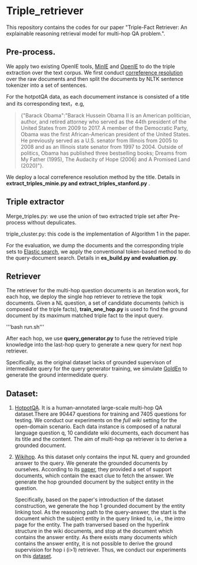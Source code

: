 # Triple_retriever

This repository contains the codes for our paper "Triple-Fact Retriever: An explainable reasoning retrieval model for multi-hop QA problem.".

## Pre-process. 
  
  We apply two existing OpenIE tools, [MinIE](https://github.com/uma-pi1/minie#minie-open-information-extraction-system) and [OpenIE]( https://stanfordnlp.github.io/CoreNLP/openie.html) to do the triple extraction over the text corpus. We first conduct [correference resolution](https://github.com/huggingface/neuralcoref) over the raw documents and then split the documents by NLTK sentence tokenizer into a set of sentences.
  
  For the hotpotQA data, as each documement instance is consisted of a title and its corresponding text，e.g, 
  >{"Barack Obama":"Barack Hussein Obama II is an American politician, author, and retired attorney who served as the 44th president of the United States from 2009 to 2017. A member of the Democratic Party, Obama was the first African-American president of the United States. He previously served as a U.S. senator from Illinois from 2005 to 2008 and as an Illinois state senator from 1997 to 2004. Outside of politics, Obama has published three bestselling books; Dreams from My Father (1995), The Audacity of Hope (2006) and A Promised Land (2020)"}.
  
  We deploy a local correference resolution method by the title. Details in **extract_triples_minie.py and extract_triples_stanford.py** .

## Triple extractor

   Merge_triples.py: we use the union of two extracted triple set after Pre-process without depulicates.

   triple_cluster.py: this code is the implementation of Algorithm 1 in the paper.
   
   For the evaluation, we dump the documents and the corresponding triple sets to [Elastic search](https://www.elastic.co/guide/en/elasticsearch/reference/7.15/install-elasticsearch.html), we apply the conventional token-based method to do the query-document search. 
   Details in **es_build.py and evaluation.py**.

## Retriever
   
   The retriever for the multi-hop question documents is an iteration work, for each hop, we deploy the single hop retriever to retrieve the topk documents. Given a NL question, a set of candidate documents (which is composed of the triple facts), **train_one_hop.py** is used to find the ground document by its maximum matched triple fact to the input query.
   
   '''bash run.sh'''
   
   After each hop, we use **query_generator.py** to fuse the retrieved triple knowledge into the last-hop query to generate a new query for next hop retriever.
    
   Specifically, as the original dataset lacks of grounded supervison of intermediate query for the query generator training, we simulate [GoldEn](https://github.com/qipeng/golden-retriever) to generate the ground intermedidate query. 

## Dataset:
1. [HotpotQA](https://hotpotqa.github.io/). It is a human-annotated large-scale multi-hop QA dataset.There are 90447 questions for training and 7405 questions for testing. We conduct our experiments on the *full wiki* setting for the open-domain scenario. Each data instance is composed of a natural language question q, 10 candidate wiki documents, each document has its title and the content. The aim of multi-hop qa retriever is to derive a grounded document.
2. [Wikihop](https://qangaroo.cs.ucl.ac.uk/).
   As this dataset only contains the input NL query and grounded answer to the query. We generate the grounded documents by ourselves. According to its [paper](https://transacl.org/ojs/index.php/tacl/article/viewFile/1325/299), they provided a set of support documents, which contain the exact clue to fetch the answer. We generate the hop grounded document by the subject entity in the question.
   
    Specifically, based on the paper's introduction of the dataset construction, we generate the hop 1 grounded document by the entity linking tool. As the reasoning path to the query-answer, the start is the document which the subject entity in the query linked to, i.e., the intro page for the entity. The path tranversed based on the hyperlink structure in the wiki documents, and stop at the document which contains the answer entity. As there exists many documents which contains the answer entity, it is not possible to derive the ground supervision for hop i (i>1) retriever. Thus, we conduct our experiments on this [dataset](https://drive.google.com/drive/folders/1eDxVwc7BGPcYYXHSRyf2UuR2mUZm1OXz?usp=sharing).
  
    
